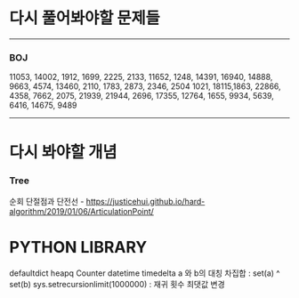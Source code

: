 # 다시 풀어봐야할 문제들
-----
### BOJ
11053, 14002, 1912, 1699, 2225, 2133, 11652, 1248, 14391, 16940, 14888, 9663, 4574, 13460, 2110, 1783, 2873, 2346, 2504
1021, 18115,1863, 22866, 4358, 7662, 2075, 21939, 21944, 2696, 17355, 12764, 1655, 9934, 5639, 6416, 14675, 9489

---

# 다시 봐야할 개념
### Tree
순회
단절점과 단전선 - https://justicehui.github.io/hard-algorithm/2019/01/06/ArticulationPoint/


# PYTHON LIBRARY
defaultdict
heapq
Counter
datetime
timedelta
a 와 b의 대칭 차집합 : set(a) ^ set(b)
sys.setrecursionlimit(1000000) : 재귀 횟수 최댓값 변경

